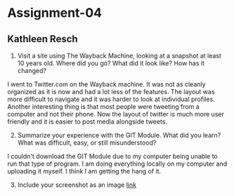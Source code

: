 # Assignment-04
## Kathleen Resch

1. Visit a site using The Wayback Machine, looking at a snapshot at least 10 years old. Where did you go? What did it look like? How has it changed?

I went to Twitter.com on the Wayback machine. It was not as cleanly organized as it is now and had a lot less of the features. The layout was more difficult to navigate and it was harder to look at individual profiles. Another interesting thing is that most people were tweeting from a computer and not their phone. Now the layout of twitter is much more user friendly and it is easier to post media alongside tweets.

2. Summarize your experience with the GIT Module. What did you learn? What was difficult, easy, or still misunderstood?

I couldn't download the GIT Module due to my computer being unable to run that type of program. I am doing everything locally on my computer and uploading it myself. I think I am getting the hang of it.

3. Include your screenshot as an image [link](./images/screenshot.png)
